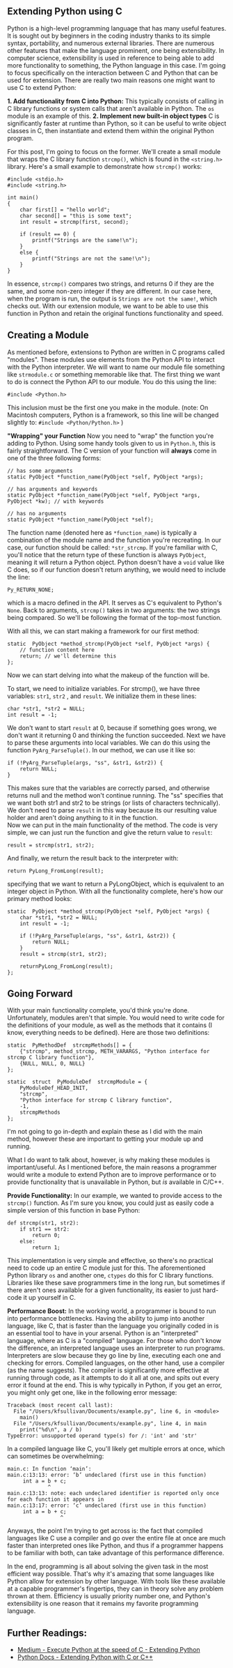 ## Extending Python using C
Python is a high-level programming language that has many useful features. It is sought out by beginners in the coding industry thanks to its simple syntax, portability, and numerous external libraries. There are numerous other features that make the language prominent, one being extensibility. In computer science, extensibility is used in reference to being able to add more functionality to something, the Python language in this case. I'm going to focus specifically on the interaction between C and Python that can be used for extension. There are really two main reasons one might want to use C to extend Python:

 **1. Add functionality from C into Python:** 
 This typically consists of calling in C library functions or system calls that aren't available in Python. The `os` module is an example of this. 
 **2. Implement new built-in object types**
 C is significantly faster at runtime than Python, so it can be useful to write object classes in C, then instantiate and extend them within the original Python program. 

For this post, I'm going to focus on the former. We'll create a small module that wraps the C library function `strcmp()`, which is found in the `<string.h>` library. Here's a small example to demonstrate how `strcmp()` works:

    #include <stdio.h>
	#include <string.h>

	int main()
	{
	    char first[] = "hello world";
	    char second[] = "this is some text";
	    int result = strcmp(first, second);
	    
	    if (result == 0) {
	        printf("Strings are the same!\n");
	    }
	    else {
	        printf("Strings are not the same!\n");
	    }
	}
In essence, `strcmp()` compares two strings, and returns 0 if they are the same, and some non-zero integer if they are different. In our case here, when the program is run, the output is `Strings are not the same!`, which checks out. With our extension module, we want to be able to use this function in Python and retain the original functions functionality and speed. 

## Creating a Module
As mentioned before, extensions to Python are written in C programs called "modules". These modules use elements from the Python API to interact with the Python interpreter. We will want to name our module file something like `strmodule.c` or something memorable like that.
The first thing we want to do is connect the Python API to our module. You do this using the line:

    #include <Python.h>
    
This inclusion must be the first one you make in the module.
(note: On Macintosh computers, Python is a framework, so this line will be changed slightly to: `#include <Python/Python.h>` )
 
**"Wrapping" your Function**
Now you need to "wrap" the function you're adding to Python. Using some handy tools given to us in `Python.h`, this is fairly straightforward. The C version of your function will **always** come in one of the three following forms:

    // has some arguments
    static PyObject *function_name(PyObject *self, PyObject *args);
	
	// has arguments and keywords
    static PyObject *function_name(PyObject *self, PyObject *args, PyObject *kw); // with keywords
    
    // has no arguments
    static PyObject *function_name(PyObject *self);

The function name (denoted here as `*function_name`) is typically a combination of the module name and the function you're recreating. In our case, our function should be called: `*str_strcmp`. If you're familiar with C, you'll notice that the return type of these function is always `PyObject`, meaning it will return a Python object. Python doesn't have a `void` value like C does, so if our function doesn't return anything, we would need to include the line:

    Py_RETURN_NONE;

 which is a macro defined in the API. It serves as C's equivalent to Python's `None`. Back to arguments, `strcmp()` takes in two arguments: the two strings being compared. So we'll be following the format of the top-most function. 
 
With all this, we can start making a framework for our first method:
 

    static  PyObject *method_strcmp(PyObject *self, PyObject *args) {
		// function content here
		return; // we'll determine this
	};

Now we can start delving into what the makeup of the function will be.

To start, we need to initialize variables. For strcmp(), we have three variables:
`str1`, `str2` , and `result`. We initialize them in these lines:

    char *str1, *str2 = NULL;
    int result = -1; 
We don't want to start `result` at 0, because if something goes wrong, we don't want it returning 0 and thinking the function succeeded. Next we have to parse these arguments into local variables. We can do this using the function `PyArg_ParseTuple()`. In our method, we can use it like so:

    if (!PyArg_ParseTuple(args, "ss", &str1, &str2)) {
	    return NULL;
	}
This makes sure that the variables are correctly parsed, and otherwise returns null and the method won't continue running. The "ss" specifies that we want both str1 and str2 to be strings (or lists of characters technically). We don't need to parse `result` in this way because its our resulting value holder and aren't doing anything to it in the function.  
Now we can put in the main functionality of the method. The code is very simple, we can just run the function and give the return value to `result`:

    result = strcmp(str1, str2);

 And finally, we return the result back to the interpreter with: 

    return PyLong_FromLong(result);
    
specifying that we want to return a PyLongObject, which is equivalent to an integer object in Python. 
With all the functionality complete, here's how our primary method looks:

    static  PyObject *method_strcmp(PyObject *self, PyObject *args) {
		char *str1, *str2 = NULL;
	    int result = -1;

		if (!PyArg_ParseTuple(args, "ss", &str1, &str2)) {
		    return NULL;
		}
		result = strcmp(str1, str2);
		
		returnPyLong_FromLong(result);
	};

 ## Going Forward
 With your main functionality complete, you'd think you're done. Unfortunately, modules aren't that simple. You would need to write code for the definitions of your module, as well as the methods that it contains (I know, everything needs to be defined). Here are those two definitions:
 

    static  PyMethodDef  strcmpMethods[] = {
		{"strcmp", method_strcmp, METH_VARARGS, "Python interface for strcmp C library function"},
		{NULL, NULL, 0, NULL}
	};
	
    static  struct  PyModuleDef  strcmpModule = {
		PyModuleDef_HEAD_INIT,
		"strcmp",
		"Python interface for strcmp C library function",
		-1,
		strcmpMethods
	};
I'm not going to go in-depth and explain these as I did with the main method, however these are important to getting your module up and running.

What I do want to talk about, however, is why making these modules is important/useful. As I mentioned before, the main reasons a programmer would write a module to extend Python are to improve performance or to provide functionality that is unavailable in Python, but *is* available in C/C++. 

**Provide Functionality:**
In our example, we wanted to provide access to the `strcmp()` function. As I'm sure you know, you could just as easily code a simple version of this function in base Python:

    def strcmp(str1, str2):
	    if str1 == str2:
		    return 0;
		else:
			return 1;
This implementation is very simple and effective, so there's no practical need to code up an entire C module just for this. The aforementioned Python library `os` and another one, `ctypes` do this for C library functions. Libraries like these save programmers time in the long run, but sometimes if there aren't ones available for a given functionality, its easier to just hard-code it up yourself in C. 

**Performance Boost:**
In the working world, a programmer is bound to run into performance bottlenecks. Having the ability to jump into another language, like C, that is faster than the language you originally coded in is an essential tool to have in your arsenal. Python is an "interpreted" language, where as C is a "compiled" language. For those who don't know the difference, an interpreted language uses an interpreter to run programs. Interpreters are slow because they go line by line, executing each one and checking for errors. Compiled languages, on the other hand, use a compiler (as the name suggests). The compiler is significantly more effective at running through code, as it attempts to do it all at one, and spits out every error it found at the end. This is why typically in Python, if you get an error, you might only get one, like in the following error message:

    Traceback (most recent call last):
	  File "/Users/kfsullivan/Documents/example.py", line 6, in <module>
	    main()
	  File "/Users/kfsullivan/Documents/example.py", line 4, in main
	    print("%d\n", a / b)
	TypeError: unsupported operand type(s) for /: 'int' and 'str'
In a compiled language like C, you'll likely get multiple errors at once, which can sometimes be overwhelming:

    main.c: In function ‘main’:
	main.c:13:13: error: ‘b’ undeclared (first use in this function)
	     int a = b + c;
	             ^
	main.c:13:13: note: each undeclared identifier is reported only once for each function it appears in
	main.c:13:17: error: ‘c’ undeclared (first use in this function)
	     int a = b + c;
	                 ^
Anyways, the point I'm trying to get across is: the fact that compiled languages like C use a compiler and go over the entire file at once are much faster than interpreted ones like Python, and thus if a programmer happens to be familiar with both, can take advantage of this performance difference.

In the end, programming is all about solving the given task in the most efficient way possible. That's why it's amazing that some languages like Python allow for extension by other language. With tools like these available at a capable programmer's fingertips, they can in theory solve any problem thrown at them. Efficiency is usually priority number one, and Python's extensibility is one reason that it remains my favorite programming language. 

## Further Readings:

 - [Medium - Execute Python at the speed of C - Extending Python](https://medium.com/practo-engineering/execute-python-code-at-the-speed-of-c-extending-python-93e081b53f04#:~:text=Python%20enables%20faster%20development%20with,operations%20into%20an%20extension%20module.)
 - [Python Docs - Extending Python with C or C++](https://docs.python.org/3/extending/extending.html#writing-extensions-in-c)
